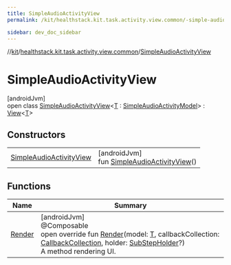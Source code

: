 ```yaml
---
title: SimpleAudioActivityView
permalink: /kit/healthstack.kit.task.activity.view.common/-simple-audio-activity-view/index.html

sidebar: dev_doc_sidebar
---
```

//[kit](../../../kit.html)/[healthstack.kit.task.activity.view.common](../index.html)/[SimpleAudioActivityView](index.html)



# SimpleAudioActivityView



[androidJvm]\
open class [SimpleAudioActivityView](index.html)&lt;[T](index.html) : [SimpleAudioActivityModel](../../healthstack.kit.task.activity.model.common/-simple-audio-activity-model/index.html)&gt; : [View](../../healthstack.kit.task.base/-view/index.html)&lt;[T](index.html)&gt;



## Constructors


| | |
|---|---|
| [SimpleAudioActivityView](-simple-audio-activity-view.html) | [androidJvm]<br>fun [SimpleAudioActivityView](-simple-audio-activity-view.html)() |


## Functions


| Name | Summary |
|---|---|
| [Render](-render.html) | [androidJvm]<br>@Composable<br>open override fun [Render](-render.html)(model: [T](index.html), callbackCollection: [CallbackCollection](../../healthstack.kit.task.base/-callback-collection/index.html), holder: [SubStepHolder](../../healthstack.kit.task.survey.question/-sub-step-holder/index.html)?)<br>A method rendering UI. |

